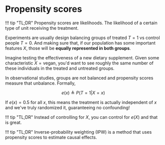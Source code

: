 # **Propensity scores**

!!! tip "TL;DR"
    Propensity scores are likelihoods. The likelihood of a certain type of unit receiving the treatment.

Experiments are usually design balancing groups of treated $T=1$ vs control people $T=0$. And making sure that, if our population has some important features $X$, those will be **equally represented in both groups**.

Imagine testing the effectiveness of a new dietary supplement. Given some characteristic $X = \text{vegan}$, you'd want to see roughly the same number of these individuals in the treated and untreated groups. 

In observational studies, groups are not balanced and propensity scores measure that unbalance. Formally,

$$e(x) \triangleq P(T = 1 | X = x)$$

If $e(x) = 0.5$ for all $x$, this means the treatment is actually independent of $x$ and we've truly randomized it, guaranteeing no confounding!

!!! tip "TL;DR"
    Instead of controlling for $X$, you can control for $e(X)$ and that is great.


!!! tip "TL;DR"
    Inverse-probability weighting (IPW) is a method that uses propensity scores to estimate causal effects.




